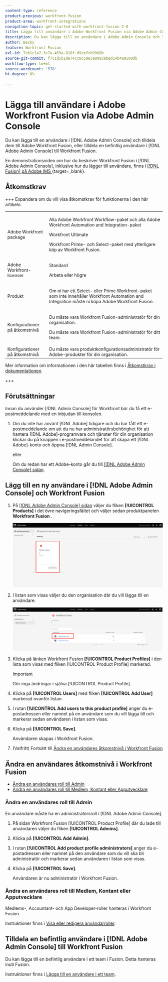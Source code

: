 ```yaml
---
content-type: reference
product-previous: workfront-fusion
product-area: workfront-integrations
navigation-topic: get-started-with-workfront-fusion-2-0
title: Lägga till användare i Adobe Workfront Fusion via Adobe Admin Console
description: Du kan lägga till en användare i Adobe Admin Console och tilldela dem till Adobe Workfront Fusion, eller tilldela en befintlig användare i Adobe Admin Console till Workfront Fusion.
author: Becky
feature: Workfront Fusion
exl-id: 7cb1c1a7-3c7a-459a-818f-d9cefcb9988b
source-git-commit: f7c1d5b1de74cc0c59e3a00938bed14b489500db
workflow-type: tm+mt
source-wordcount: '578'
ht-degree: 0%

---
```


# Lägga till användare i Adobe Workfront Fusion via Adobe Admin Console

Du kan lägga till en användare i [!DNL Adobe Admin Console] och tilldela dem till Adobe Workfront Fusion, eller tilldela en befintlig användare i [!DNL Adobe Admin Console] till Workfront Fusion.

En demonstrationsvideo om hur du beskriver Workfront Fusion i [!DNL Adobe Admin Console], inklusive hur du lägger till användare, finns i [[!DNL Fusion]  på Adobe IMS ](https://video.tv.adobe.com/v/3412464/){target=_blank}.

## Åtkomstkrav

+++ Expandera om du vill visa åtkomstkrav för funktionerna i den här artikeln.

<table style="table-layout:auto">
 <col> 
 <col> 
 <tbody> 
  <tr> 
   <td role="rowheader">Adobe Workfront package</td> 
   <td> <p>Alla Adobe Workfront Workflow-paket och alla Adobe Workfront Automation and Integration-paket</p><p>Workfront Ultimate</p><p>Workfront Prime- och Select-paket med ytterligare köp av Workfront Fusion.</p> </td> 
  </tr> 
  <tr data-mc-conditions=""> 
   <td role="rowheader">Adobe Workfront-licenser</td> 
   <td> <p>Standard</p><p>Arbeta eller högre</p> </td> 
  </tr> 
  <tr> 
   <td role="rowheader">Produkt</td> 
   <td>
   <p>Om ni har ett Select- eller Prime Workfront-paket som inte innehåller Workfront Automation and Integration måste ni köpa Adobe Workfront Fusion.</li></ul>
   </td> 
  </tr>
  <tr data-mc-conditions=""> 
   <td role="rowheader">Konfigurationer på åtkomstnivå</td> 
   <td> 
     <p>Du måste vara Workfront Fusion-administratör för din organisation.</p>
     <p>Du måste vara Workfront Fusion-administratör för ditt team.</p>
   </td> 
  </tr> 
  </tr>
   <tr> 
   <td role="rowheader">Konfigurationer på åtkomstnivå</td> 
   <td>Du måste vara produktkonfigurationsadministratör för Adobe-produkter för din organisation.</td> 
  </tr>
 </tbody> 
</table>

Mer information om informationen i den här tabellen finns i [Åtkomstkrav i dokumentationen](/help/workfront-fusion/references/licenses-and-roles/access-level-requirements-in-documentation.md).

+++



## Förutsättningar

Innan du använder [!DNL Admin Console] för Workfront bör du få ett e-postmeddelande med en inbjudan till konsolen.

1. Om du inte har använt [!DNL Adobe] tidigare och du har fått ett e-postmeddelande om att du nu har administratörsbehörighet för att hantera [!DNL Adobe]-programvara och tjänster för din organisation klickar du på knappen i e-postmeddelandet för att skapa ett [!DNL Adobe]-konto och öppna [!DNL Admin Console].

   eller

   Om du redan har ett Adobe-konto går du till [[!DNL Adobe Admin Console] sidan](https://adminconsole.adobe.com).


## Lägg till en ny användare i [!DNL Adobe Admin Console] och Workfront Fusion

1. På [[!DNL Adobe Admin Console] sidan](https://adminconsole.adobe.com/) väljer du fliken **[!UICONTROL Products]** i det övre navigeringsfältet och väljer sedan produktpanelen **Workfront Fusion** .

   ![Fusion i Admin Console](assets/fusion-product-admin-console.png)

1. I listan som visas väljer du den organisation där du vill lägga till en användare.

   ![Fusion-instans i Admin Console](assets/fusion-instances-admin-console.png)

1. Klicka på länken Workfront Fusion **[!UICONTROL Product Profiles]** i den lista som visas med fliken [!UICONTROL Product Profile] markerad.

   >[!IMPORTANT]
   >
   > Gör inga ändringar i själva [!UICONTROL Product Profile].

1. Klicka på **[!UICONTROL Users]** med fliken **[!UICONTROL Add User]** markerad ovanför listan.

1. I rutan **[!UICONTROL Add users to this product profile]** anger du e-postadressen eller namnet på en användare som du vill lägga till och markerar sedan användaren i listan som visas.

1. Klicka på **[!UICONTROL Save]**.

   Användaren skapas i Workfront Fusion.

1. (Valfritt) Fortsätt till [Ändra en användares åtkomstnivå i Workfront Fusion](#change-a-users-access-level-in-workfront-fusion)

## Ändra en användares åtkomstnivå i Workfront Fusion

* [Ändra en användares roll till Admin](#change-a-users-role-to-admin)
* [Ändra en användares roll till Medlem, Kontant eller Apputvecklare](#change-a-users-role-to-member-accountant-or-app-developer)

### Ändra en användares roll till Admin

En användare måste ha en administratörsroll i [!DNL Adobe Admin Console].

1. På sidan Workfront Fusion [!UICONTROL Product Profile] där du lade till användaren väljer du fliken **[!UICONTROL Admins]**.

1. Klicka på **[!UICONTROL Add Admin]**.

1. I rutan **[!UICONTROL Add product profile administrators]** anger du e-postadressen eller namnet på den användare som du vill ska bli administratör och markerar sedan användaren i listan som visas.

1. Klicka på **[!UICONTROL Save]**.

   Användaren är nu administratör i Workfront Fusion.

### Ändra en användares roll till Medlem, Kontant eller Apputvecklare

Medlems-, Accountant- och App Developer-roller hanteras i Workfront Fusion.

Instruktioner finns i [Visa eller redigera användarroller](/help/workfront-fusion/set-up-and-manage-workfront-fusion/set-up-and-manage-orgs-and-teams/manage-users-and-teams/view-or-edit-user-roles.md).

## Tilldela en befintlig användare i [!DNL Adobe Admin Console] till Workfront Fusion

Du kan lägga till en befintlig användare i ett team i Fusion. Detta hanteras inuti Fusion.

Instruktioner finns i [Lägga till en användare i ett team](/help/workfront-fusion/set-up-and-manage-workfront-fusion/set-up-and-manage-orgs-and-teams/set-up-orgs-teams-and-users/add-a-user-to-a-team.md).
